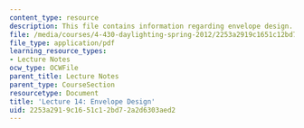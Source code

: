 ```yaml
---
content_type: resource
description: This file contains information regarding envelope design.
file: /media/courses/4-430-daylighting-spring-2012/2253a2919c1651c12bd72a2d6303aed2_MIT4_430S12_lec14.pdf
file_type: application/pdf
learning_resource_types:
- Lecture Notes
ocw_type: OCWFile
parent_title: Lecture Notes
parent_type: CourseSection
resourcetype: Document
title: 'Lecture 14: Envelope Design'
uid: 2253a291-9c16-51c1-2bd7-2a2d6303aed2
---
```

